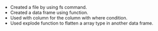 - Created a file by using fs command.
- Created a data frame using function.
- Used with column for the column with where condition.
- Used explode function to flatten a array type in another data frame.
